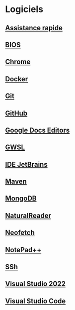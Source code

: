 # Logiciels

## [Assistance rapide](AssistanceRapide/Readme.md)

## [BIOS](BIOS/README.md)

## [Chrome](Chrome/Readme.md)

## [Docker](Docker/Readme.md)

## [Git](Git/Readme.md)

## [GitHub](GitHub/Readme.md)

## [Google Docs Editors](GoogleDocsEditors/Readme.md)

## [GWSL](GWSL/Readme.md)

## [IDE JetBrains](IDEJetBrains/Readme.md)

## [Maven](Maven/Readme.md)

## [MongoDB](MongoDB/Readme.md)

## [NaturalReader](Logiciels/NaturalReader/Readme.md)

## [Neofetch](Neofetch/Readme.md)

## [NotePad++](NotepadPlusPlus/Readme.md)

## [SSh](SSh/Readme.md)

## [Visual Studio 2022](VisualStudio2022/Readme.md)

## [Visual Studio Code](VisualStudioCode/Readme.md)
